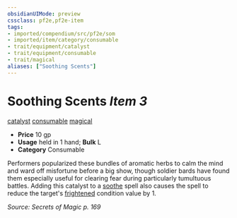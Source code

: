 ```yaml
---
obsidianUIMode: preview
cssclass: pf2e,pf2e-item
tags:
- imported/compendium/src/pf2e/som
- imported/item/category/consumable
- trait/equipment/catalyst
- trait/equipment/consumable
- trait/magical
aliases: ["Soothing Scents"]
---
```

# Soothing Scents *Item 3*  
[catalyst](catalyst-som.md)  [consumable](consumable.md)  [magical](magical.md)  

- **Price** 10 gp
- **Usage** held in 1 hand; **Bulk** L
- **Category** Consumable

Performers popularized these bundles of aromatic herbs to calm the mind and ward off misfortune before a big show, though soldier bards have found them especially useful for clearing fear during particularly tumultuous battles. Adding this catalyst to a [soothe](../../spells/soothe.md) spell also causes the spell to reduce the target's [frightened](conditions.md#Frightened) condition value by 1.

*Source: Secrets of Magic p. 169*